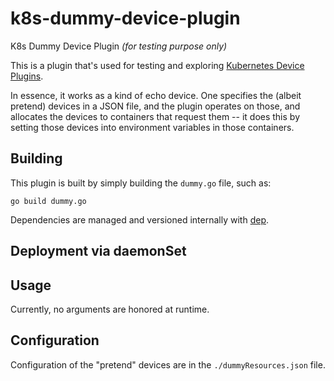 # k8s-dummy-device-plugin

K8s Dummy Device Plugin *(for testing purpose only)*

This is a plugin that's used for testing and exploring [Kubernetes Device Plugins](https://kubernetes.io/docs/concepts/cluster-administration/device-plugins/).

In essence, it works as a kind of echo device. One specifies the (albeit pretend) devices in a JSON file, and the plugin operates on those, and allocates the devices to containers that request them -- it does this by setting those devices into environment variables in those containers.

## Building

This plugin is built by simply building the `dummy.go` file, such as:

```
go build dummy.go
```

Dependencies are managed and versioned internally with [dep](https://github.com/golang/dep).

## Deployment via daemonSet



## Usage

Currently, no arguments are honored at runtime.

## Configuration

Configuration of the "pretend" devices are in the `./dummyResources.json` file.